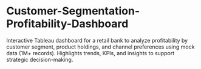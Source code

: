 # Customer-Segmentation-Profitability-Dashboard
Interactive Tableau dashboard for a retail bank to analyze profitability by customer segment, product holdings, and channel preferences using mock data (1M+ records). Highlights trends, KPIs, and insights to support strategic decision-making.
